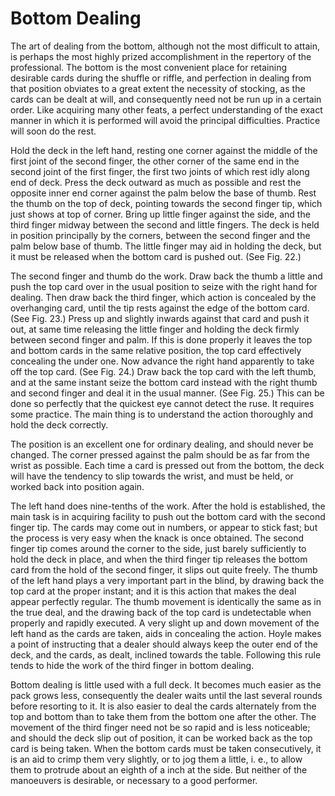 # Bottom Dealing

The art of dealing from the bottom, although not the most difficult to attain, is perhaps the most highly prized accomplishment in the repertory of the professional. The bottom is the most convenient place for retaining desirable cards during the shuffle or riffle, and perfection in dealing from that position obviates to a great extent the necessity of stocking, as the cards can be dealt at will, and consequently need not be run up in a certain order. Like acquiring many other feats, a perfect understanding of the exact manner in which it is performed will avoid the principal difficulties. Practice will soon do the rest.

Hold the deck in the left hand, resting one corner against the middle of the first joint of the second finger, the other corner of the same end in the second joint of the first finger, the first two joints of which rest idly along end of deck. Press the deck outward as much as possible and rest the opposite inner end corner against the palm below the base of thumb. Rest the thumb on the top of deck, pointing towards the second finger tip, which just shows at top of corner. Bring up little finger against the side, and the third finger midway between the second and little fingers. The deck is held in position principally by the corners, between the second finger and the palm below base of thumb. The little finger may aid in holding the deck, but it must be released when the bottom card is pushed out. (See Fig. 22.)

The second finger and thumb do the work. Draw back the thumb a little and push the top card over in the usual position to seize with the right hand for dealing. Then draw back the third finger, which action is concealed by the overhanging card, until the tip rests against the edge of the bottom card. (See Fig. 23.) Press up and slightly inwards against that card and push it out, at same time releasing the little finger and holding the deck firmly between second finger and palm. If this is done properly it leaves the top and bottom cards in the same relative position, the top card effectively concealing the under one. Now advance the right hand apparently to take off the top card. (See Fig. 24.) Draw back the top card with the left thumb, and at the same instant seize the bottom card instead with the right thumb and second finger and deal it in the usual manner. (See Fig. 25.) This can be done so perfectly that the quickest eye cannot detect the ruse. It requires some practice. The main thing is to understand the action thoroughly and hold the deck correctly.

The position is an excellent one for ordinary dealing, and should never be changed. The corner pressed against the palm should be as far from the wrist as possible. Each time a card is pressed out from the bottom, the deck will have the tendency to slip towards the wrist, and must be held, or worked back into position again.

The left hand does nine-tenths of the work. After the hold is established, the main task is in acquiring facility to push out the bottom card with the second finger tip. The cards may come out in numbers, or appear to stick fast; but the process is very easy when the knack is once obtained. The second finger tip comes around the corner to the side, just barely sufficiently to hold the deck in place, and when the third finger tip releases the bottom card from the hold of the second finger, it slips out quite freely. The thumb of the left hand plays a very important part in the blind, by drawing back the top card at the proper instant; and it is this action that makes the deal appear perfectly regular. The thumb movement is identically the same as in the true deal, and the drawing back of the top card is undetectable when properly and rapidly executed. A very slight up and down movement of the left hand as the cards are taken, aids in concealing the action. Hoyle makes a point of instructing that a dealer should always keep the outer end of the deck, and the cards, as dealt, inclined towards the table. Following this rule tends to hide the work of the third finger in bottom dealing.

Bottom dealing is little used with a full deck. It becomes much easier as the pack grows less, consequently the dealer waits until the last several rounds before resorting to it. It is also easier to deal the cards alternately from the top and bottom than to take them from the bottom one after the other. The movement of the third finger need not be so rapid and is less noticeable; and should the deck slip out of position, it can be worked back as the top card is being taken. When the bottom cards must be taken consecutively, it is an aid to crimp them very slightly, or to jog them a little, i. e., to allow them to protrude about an eighth of a inch at the side. But neither of the manoeuvers is desirable, or necessary to a good performer.
